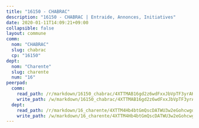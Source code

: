 ```yaml
---
title: "16150 - CHABRAC"
description: "16150 - CHABRAC | Entraide, Annonces, Initiatives"
date: 2020-01-11T14:09:21+09:00
collapsible: false
layout: commune
comm:
  nom: "CHABRAC"
  slug: chabrac
  cp: "16150"
dept:
  nom: "Charente"
  slug: charente
  num: "16"
peerpad:
  comm:
    read_path: /r/markdown/16150_chabrac/4XTTMAB16gd2z6wdFxxJbVpTF3yrAHxTKWwKcRYvq4Tg7iRnJ
    write_path: /w/markdown/16150_chabrac/4XTTMAB16gd2z6wdFxxJbVpTF3yrAHxTKWwKcRYvq4Tg7iRnJ-K3TgUdXrUiNV12Rhon5a1umpzaxhuW4oXThttscfyp8YMpW8TfN5MrgBNnkDVprFRTh4G4XAtpHU3qeY46NcQPpBpZE4suWPSEqRxuH1y55jq9TRty1THX1cwLEEPPwjXkmcLaWn
  dept:
    read_path: /r/markdown/16_charente/4XTTM4Hb4btGmQscDATWU3w2eGohcwgqasCDtGWVahJnAEsq8
    write_path: /w/markdown/16_charente/4XTTM4Hb4btGmQscDATWU3w2eGohcwgqasCDtGWVahJnAEsq8-K3TgU9zhAjxEMbYrSr9VB24idAgS7xBryN3TjEsJmsrToRfRc8PWUu9zDXmtMXWLR7TNqZhAPJFsnJ4QbuWpLJvHpyW2q8LZxtsaakTfiMdj4HFsc11ZXzpn4aT8zYKZzSLwV1CA
---
```


